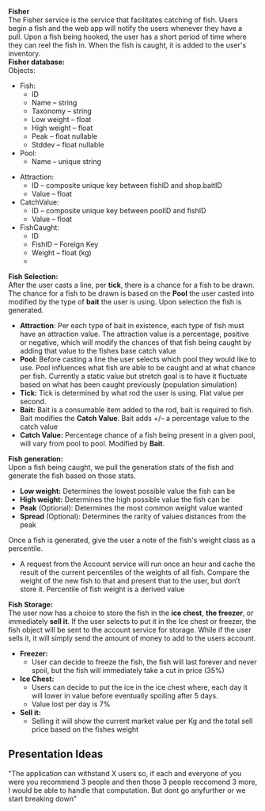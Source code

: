 **Fisher**  
The Fisher service is the service that facilitates catching of fish. Users begin a fish and the web app will notify the users whenever they have a pull. Upon a fish being hooked, the user has a short period of time where they can reel the fish in. When the fish is caught, it is added to the user's inventory.  
**Fisher database:**  
	Objects:

- Fish:  
  - ID  
  - Name – string  
  - Taxonomy – string  
  - Low weight – float  
  - High weight – float  
  - Peak – float nullable  
  - Stddev – float nullable  
- Pool:  
  - Name – unique string  

[//]: # (- Bait:  )

[//]: # (  - ID – unique string  )

[//]: # (  - Name – string  )

[//]: # (  - Cost – float  )

[//]: # (  - Description – string  )
- Attraction:  
  - ID – composite unique key between fishID and shop.baitID  
  - Value – float  
- CatchValue:  
  - ID – composite unique key between poolID and fishID   
  - Value – float  
- FishCaught:   
  - ID  
  - FishID – Foreign Key  
  - Weight – float (kg)  
  - 

**Fish Selection:**  
After the user casts a line, per **tick**, there is a chance for a fish to be drawn. The chance for a fish to be drawn is based on the **Pool** the user casted into modified by the type of **bait** the user is using. Upon selection the fish is generated.

- **Attraction**: Per each type of bait in existence, each type of fish must have an attraction value. The attraction value is a percentage, positive or negative, which will modify the chances of that fish being caught by adding that value to the fishes base catch value  
- **Pool:** Before casting a line the user selects which pool they would like to use. Pool influences what fish are able to be caught and at what chance per fish. Currently a static value but stretch goal is to have it fluctuate based on what has been caught previously (population simulation)  
- **Tick:** Tick is determined by what rod the user is using. Flat value per second.  
- **Bait:** Bait is a consumable item added to the rod, bait is required to fish. Bait modifies the **Catch Value**. Bait adds \+/– a percentage value to the catch value  
- **Catch Value:** Percentage chance of a fish being present in a given pool, will vary from pool to pool. Modified by **Bait**.

**Fish generation:**  
Upon a fish being caught, we pull the generation stats of the fish and generate the fish based on those stats.

- **Low weight:** Determines the lowest possible value the fish can be  
- **High weight:** Determines the high possible value the fish can be  
- **Peak** (Optional): Determines the most common weight value wanted  
- **Spread** (Optional): Determines the rarity of values distances from the peak

 Once a fish is generated, give the user a note of the fish's weight class as a percentile.

- A request from the Account service will run once an hour and cache the result of the current percentiles of the weights of all fish. Compare the weight of the new fish to that and present that to the user, but don’t store it. Percentile of fish weight is a derived value

**Fish Storage:**  
The user now has a choice to store the fish in the **ice chest**, **the freezer**, or immediately **sell it**. If the user selects to put it in the Ice chest or freezer, the fish object will be sent to the account service for storage. While if the user sells it, it will simply send the amount of money to add to the users account.

- **Freezer:**  
  - User can decide to freeze the fish, the fish will last forever and never spoil, but the fish will immediately take a cut in price (35%)  
- **Ice Chest:**  
  - Users can decide to put the ice in the ice chest where, each day it will lower in value before eventually spoiling after 5 days.  
  - Value lost per day is 7%  
- **Sell it:**  
  - Selling it will show the current market value per Kg and the total sell price based on the fishes weight


## Presentation Ideas
"The application can withstand X users so, if each and everyone of you were you recommend 3 people and then those 3 people reccomend 3 more, I would be able to handle that computation. But dont go anyfurther or we start breaking down"